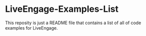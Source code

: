 # LiveEngage-Examples-List
This reposity is just a README file that contains a list of all of code examples for LiveEngage.
